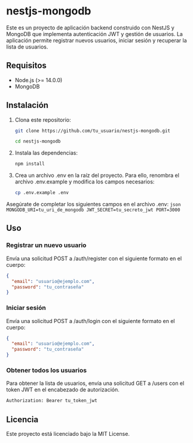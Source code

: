 # nestjs-mongodb

Este es un proyecto de aplicación backend construido con NestJS y MongoDB que implementa autenticación JWT y gestión de usuarios. La aplicación permite registrar nuevos usuarios, iniciar sesión y recuperar la lista de usuarios.

## Requisitos

- Node.js (>= 14.0.0)
- MongoDB

## Instalación

1. Clona este repositorio:
   ```bash
   git clone https://github.com/tu_usuario/nestjs-mongodb.git
   ```
   ```bash
   cd nestjs-mongodb
   ```
2. Instala las dependencias:
    ```bash
    npm install
    ```
3. Crea un archivo .env en la raíz del proyecto. Para ello, renombra el archivo .env.example y modifica los campos necesarios:
    ```bash
    cp .env.example .env
    ```
Asegúrate de completar los siguientes campos en el archivo .env:
    ```json
    MONGODB_URI=tu_uri_de_mongodb
    JWT_SECRET=tu_secreto_jwt
    PORT=3000
    ```
## Uso
### Registrar un nuevo usuario
Envía una solicitud POST a /auth/register con el siguiente formato en el cuerpo:

```json
{
  "email": "usuario@ejemplo.com",
  "password": "tu_contraseña"
}
```
### Iniciar sesión
Envía una solicitud POST a /auth/login con el siguiente formato en el cuerpo:

```json
{
  "email": "usuario@ejemplo.com",
  "password": "tu_contraseña"
}
```

### Obtener todos los usuarios
Para obtener la lista de usuarios, envía una solicitud GET a /users con el token JWT en el encabezado de autorización.

 ```bash
 Authorization: Bearer tu_token_jwt
 ```
## Licencia
Este proyecto está licenciado bajo la MIT License.